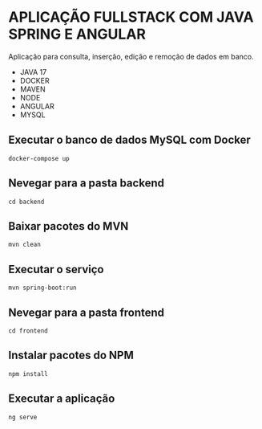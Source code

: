 # APLICAÇÃO FULLSTACK COM JAVA SPRING E ANGULAR

Aplicação para consulta, inserção, edição e remoção de dados em banco.

- JAVA 17
- DOCKER
- MAVEN
- NODE
- ANGULAR
- MYSQL


## Executar o banco de dados MySQL com Docker
```
docker-compose up
```

## Nevegar para a pasta backend
```
cd backend
```

## Baixar pacotes do MVN
```
mvn clean
```

## Executar o serviço
```
mvn spring-boot:run
```

## Nevegar para a pasta frontend
```
cd frontend
```

## Instalar pacotes do NPM
```
npm install
```

## Executar a aplicação 
```
ng serve
```
